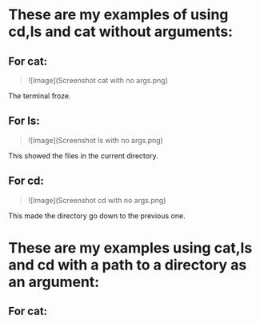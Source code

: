 # These are my examples of using cd,ls and cat without arguments:  

## For cat:


> ![Image](Screenshot cat with no args.png) 

The terminal froze. 

## For ls:  


>![Image](Screenshot ls with no args.png)

This showed the files in the current directory.

## For cd:  


>![Image](Screenshot cd with no args.png)


This made the directory go down to the previous one.  

# These are my examples using cat,ls and cd with a path to a directory as an argument:  

## For cat:


>
